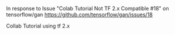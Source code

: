 In response to Issue "Colab Tutorial Not TF 2.x Compatible #18" on tensorflow/gan
https://github.com/tensorflow/gan/issues/18

Collab Tutorial using tf 2.x
